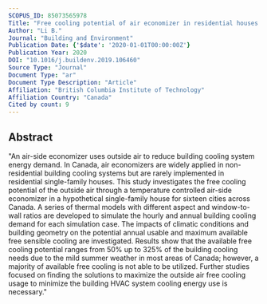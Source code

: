 ```yaml
---
SCOPUS_ID: 85073565978
Title: "Free cooling potential of air economizer in residential houses in Canada"
Author: "Li B."
Journal: "Building and Environment"
Publication Date: {'$date': '2020-01-01T00:00:00Z'}
Publication Year: 2020
DOI: "10.1016/j.buildenv.2019.106460"
Source Type: "Journal"
Document Type: "ar"
Document Type Description: "Article"
Affiliation: "British Columbia Institute of Technology"
Affiliation Country: "Canada"
Cited by count: 9
---
```


## Abstract
"An air-side economizer uses outside air to reduce building cooling system energy demand. In Canada, air economizers are widely applied in non-residential building cooling systems but are rarely implemented in residential single-family houses. This study investigates the free cooling potential of the outside air through a temperature controlled air-side economizer in a hypothetical single-family house for sixteen cities across Canada. A series of thermal models with different aspect and window-to-wall ratios are developed to simulate the hourly and annual building cooling demand for each simulation case. The impacts of climatic conditions and building geometry on the potential annual usable and maximum available free sensible cooling are investigated. Results show that the available free cooling potential ranges from 50% up to 325% of the building cooling needs due to the mild summer weather in most areas of Canada; however, a majority of available free cooling is not able to be utilized. Further studies focused on finding the solutions to maximize the outside air free cooling usage to minimize the building HVAC system cooling energy use is necessary."
